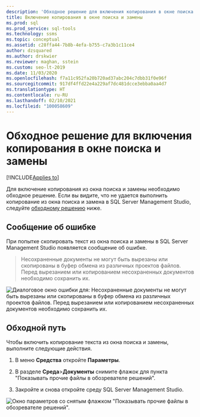 ```yaml
---
description: 'Обходное решение для включения копирования в окне поиска и замены '
title: Включение копирования в окне поиска и замены
ms.prod: sql
ms.prod_service: sql-tools
ms.technology: ssms
ms.topic: conceptual
ms.assetid: c28ffa44-7b8b-4efa-b755-c7a3b1c11ce4
author: dzsquared
ms.author: drskwier
ms.reviewer: maghan, sstein
ms.custom: seo-lt-2019
ms.date: 11/03/2020
ms.openlocfilehash: f7a11c952fa20b720ad37abc204c7dbb31f0e96f
ms.sourcegitcommit: 917df4ffd22e4a229af7dc481dcce3ebba0aa4d7
ms.translationtype: HT
ms.contentlocale: ru-RU
ms.lasthandoff: 02/10/2021
ms.locfileid: "100058609"
---
```

# <a name="workaround-to-enable-copying-from-find-and-replace-window"></a>Обходное решение для включения копирования в окне поиска и замены

[!INCLUDE[Applies to](../../includes/appliesto-ss-asdb-asdw-xxx-md.md)]

Для включение копирования из окна поиска и замены необходимо обходное решение.  Если вы видите, что не удается выполнить копирование из окна поиска и замена в SQL Server Management Studio, следуйте [обходному решению](#workaround) ниже.

## <a name="error-message"></a>Сообщение об ошибке

При попытке скопировать текст из окна поиска и замены в SQL Server Management Studio появляется сообщение об ошибке.

> Несохраненные документы не могут быть вырезаны или скопированы в буфер обмена из различных проектов файлов. Перед вырезанием или копированием несохраненных документов необходимо сохранить их.

![Диалоговое окно ошибки для: Несохраненные документы не могут быть вырезаны или скопированы в буфер обмена из различных проектов файлов. Перед вырезанием или копированием несохраненных документов необходимо сохранить их.](../media/troubleshoot/unable-copy-find-replace-window.png)

## <a name="workaround"></a>Обходной путь

Чтобы включить копирование текста из окна поиска и замены, выполните следующие действия.

1. В меню **Средства** откройте **Параметры**.

2. В разделе **Среда**>**Документы** снимите флажок для пункта "Показывать прочие файлы в обозревателе решений".

3. Закройте и снова откройте среду SQL Server Management Studio.

![Окно параметров со снятым флажком "Показывать прочие файлы в обозревателе решений".](../media/troubleshoot/fix-copy-find-replace-window.png)

